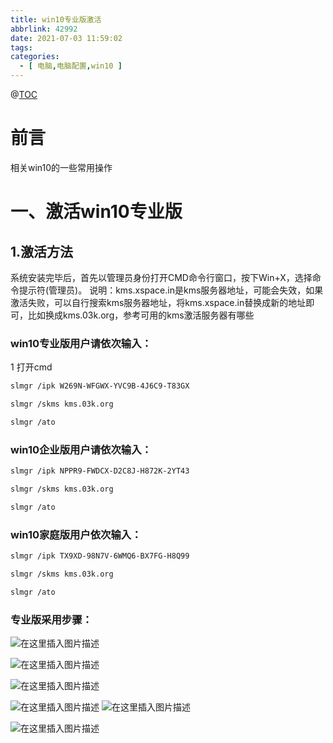 ```yaml
---
title: win10专业版激活
abbrlink: 42992
date: 2021-07-03 11:59:02
tags:
categories:
  - [ 电脑,电脑配置,win10 ]
---
```



 

@[TOC](文章目录)

 

# 前言
相关win10的一些常用操作
# 一、激活win10专业版
## 1.激活方法
 
系统安装完毕后，首先以管理员身份打开CMD命令行窗口，按下Win+X，选择命令提示符(管理员)。
说明：kms.xspace.in是kms服务器地址，可能会失效，如果激活失败，可以自行搜索kms服务器地址，将kms.xspace.in替换成新的地址即可，比如换成kms.03k.org，参考可用的kms激活服务器有哪些
### win10专业版用户请依次输入：
1 打开cmd

```bash
slmgr /ipk W269N-WFGWX-YVC9B-4J6C9-T83GX
```

```bash
slmgr /skms kms.03k.org
```

```bash
slmgr /ato
```

### win10企业版用户请依次输入：

```bash
slmgr /ipk NPPR9-FWDCX-D2C8J-H872K-2YT43
```

```bash
slmgr /skms kms.03k.org
```

```bash
slmgr /ato 
```

### win10家庭版用户依次输入：

```bash
slmgr /ipk TX9XD-98N7V-6WMQ6-BX7FG-H8Q99
```

```bash
slmgr /skms kms.03k.org
```

```bash
slmgr /ato
```

### 专业版采用步骤：

![在这里插入图片描述](https://img-blog.csdnimg.cn/20210703115807540.png?x-oss-process=image/watermark,type_ZmFuZ3poZW5naGVpdGk,shadow_10,text_aHR0cHM6Ly9ibG9nLmNzZG4ubmV0L3dlaXhpbl80NDA1NDc1Ng==,size_16,color_FFFFFF,t_70)



![在这里插入图片描述](https://img-blog.csdnimg.cn/20210703115826577.png?x-oss-process=image/watermark,type_ZmFuZ3poZW5naGVpdGk,shadow_10,text_aHR0cHM6Ly9ibG9nLmNzZG4ubmV0L3dlaXhpbl80NDA1NDc1Ng==,size_16,color_FFFFFF,t_70)


![在这里插入图片描述](https://img-blog.csdnimg.cn/20210703115844344.png?x-oss-process=image/watermark,type_ZmFuZ3poZW5naGVpdGk,shadow_10,text_aHR0cHM6Ly9ibG9nLmNzZG4ubmV0L3dlaXhpbl80NDA1NDc1Ng==,size_16,color_FFFFFF,t_70)

 ![在这里插入图片描述](https://img-blog.csdnimg.cn/20210703115903593.png?x-oss-process=image/watermark,type_ZmFuZ3poZW5naGVpdGk,shadow_10,text_aHR0cHM6Ly9ibG9nLmNzZG4ubmV0L3dlaXhpbl80NDA1NDc1Ng==,size_16,color_FFFFFF,t_70)
![在这里插入图片描述](https://img-blog.csdnimg.cn/20210703115921220.png?x-oss-process=image/watermark,type_ZmFuZ3poZW5naGVpdGk,shadow_10,text_aHR0cHM6Ly9ibG9nLmNzZG4ubmV0L3dlaXhpbl80NDA1NDc1Ng==,size_16,color_FFFFFF,t_70)


![在这里插入图片描述](https://img-blog.csdnimg.cn/20210703115933541.png?x-oss-process=image/watermark,type_ZmFuZ3poZW5naGVpdGk,shadow_10,text_aHR0cHM6Ly9ibG9nLmNzZG4ubmV0L3dlaXhpbl80NDA1NDc1Ng==,size_16,color_FFFFFF,t_70)



 



 
 